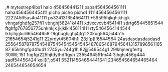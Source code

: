 ,# mytestrep4lbs1
halo 456456441211
psps4564564561111
haha4564564454l11
picho picho picho1
11114564564561111
22224565as4o41111
ps324131654564111
+59595hjkghjkhjgk
vhngsfghdfg257fi1
vbnghj56241k4411
xdvxcvcvb45414l1
sdrtg65445651544
ftghfg767856775uhkhkjk
jkjklkl456114l11
rty5464564144544
lkhjihjgluilil65464658
19ghughjghj4jfg1
20kug564,544h1h
21654654j5241g11
22yrdyt45604h1i
23;l[p[l[6544564
24asdasdasdasdasd
25564587878754548754545454545454878654687945641315789656116587
65khhgfgd41u41
2745yui744g1h
82jjj546544g1
29lkhjnergfertg
30llllll;'l51
1ngfgr225hjtdythdftgyh
2355464551m44
3jhghj456g444
sadf54456424
koll[[';o541
652114564654441641
234654564654465464
246544654654654

